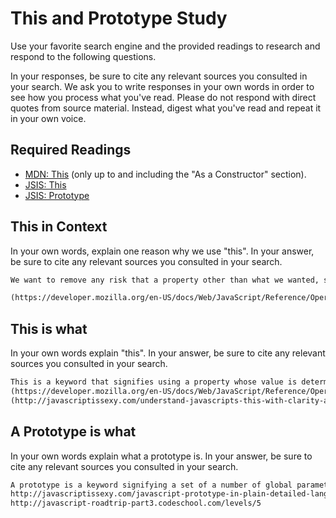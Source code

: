 # This and Prototype Study

Use your favorite search engine and the provided readings to research and
respond to the following questions.

In your responses, be sure to cite any relevant sources you consulted in your
search. We ask you to write responses in your own words in order to see how you
process what you've read. Please do not respond with direct quotes from source
material. Instead, digest what you've read and repeat it in your own voice.

## Required Readings

-   [MDN: This](https://developer.mozilla.org/en-US/docs/Web/JavaScript/Reference/Operators/this)
(only up to and including the "As a Constructor" section).
-   [JSIS: This](http://javascriptissexy.com/understand-javascripts-this-with-clarity-and-master-it/)
-   [JSIS: Prototype](http://javascriptissexy.com/javascript-prototype-in-plain-detailed-language/)

## This in Context

In your own words, explain one reason why we use "this". In your answer, be
sure to cite any relevant sources you consulted in your search.

```md
We want to remove any risk that a property other than what we wanted, such as a object property, method or another function, will be called by using the same variable name.  http://javascriptissexy.com/understand-javascripts-this-with-clarity-and-master-it/

(https://developer.mozilla.org/en-US/docs/Web/JavaScript/Reference/Operators/this)
```

## This is what

In your own words explain "this".  In your answer, be
sure to cite any relevant sources you consulted in your search.

```md
This is a keyword that signifies using a property whose value is determined within any current object.  This can be used in a function outside of an object that is then called within an object, or used as a method in a property and then used in a different property of that object or even another object, and the keyword will signify the new object.
(https://developer.mozilla.org/en-US/docs/Web/JavaScript/Reference/Operators/this)
(http://javascriptissexy.com/understand-javascripts-this-with-clarity-and-master-it/)
```

## A Prototype is what

In your own words explain what a prototype is.  In your answer, be
sure to cite any relevant sources you consulted in your search.

```md
A prototype is a keyword signifying a set of a number of global parameters or attributes that will affect all the other functions or objects within that scope. Prototype properties are used for inheritance within functions, and prototype attributes are used as parameters within objects.
http://javascriptissexy.com/javascript-prototype-in-plain-detailed-language/
http://javascript-roadtrip-part3.codeschool.com/levels/5 
```
